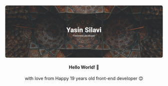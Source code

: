 [![Banner](./assets/images/banner.png)](https://github.com/sttatusx)

<div style="text-align: center;">

#### Hello World! 👋 <br>
with love from Happy 19 years old front-end developer 😊

</div>
